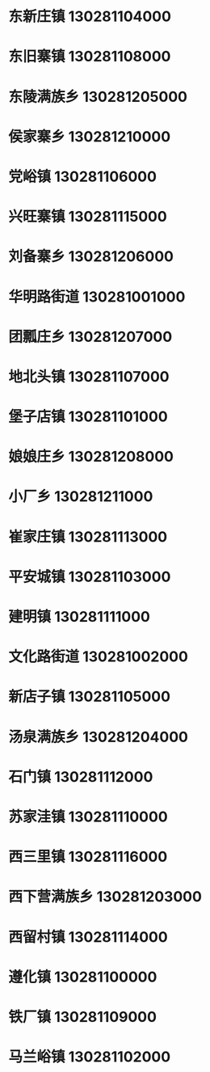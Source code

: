 # 东新庄镇 130281104000
# 东旧寨镇 130281108000
# 东陵满族乡 130281205000
# 侯家寨乡 130281210000
# 党峪镇 130281106000
# 兴旺寨镇 130281115000
# 刘备寨乡 130281206000
# 华明路街道 130281001000
# 团瓢庄乡 130281207000
# 地北头镇 130281107000
# 堡子店镇 130281101000
# 娘娘庄乡 130281208000
# 小厂乡 130281211000
# 崔家庄镇 130281113000
# 平安城镇 130281103000
# 建明镇 130281111000
# 文化路街道 130281002000
# 新店子镇 130281105000
# 汤泉满族乡 130281204000
# 石门镇 130281112000
# 苏家洼镇 130281110000
# 西三里镇 130281116000
# 西下营满族乡 130281203000
# 西留村镇 130281114000
# 遵化镇 130281100000
# 铁厂镇 130281109000
# 马兰峪镇 130281102000
